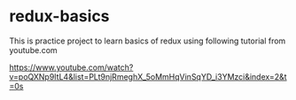 # redux-basics

This is practice project to learn basics of redux using following tutorial from youtube.com

https://www.youtube.com/watch?v=poQXNp9ItL4&list=PLt9njRmeghX_5oMmHqVinSqYD_i3YMzci&index=2&t=0s
